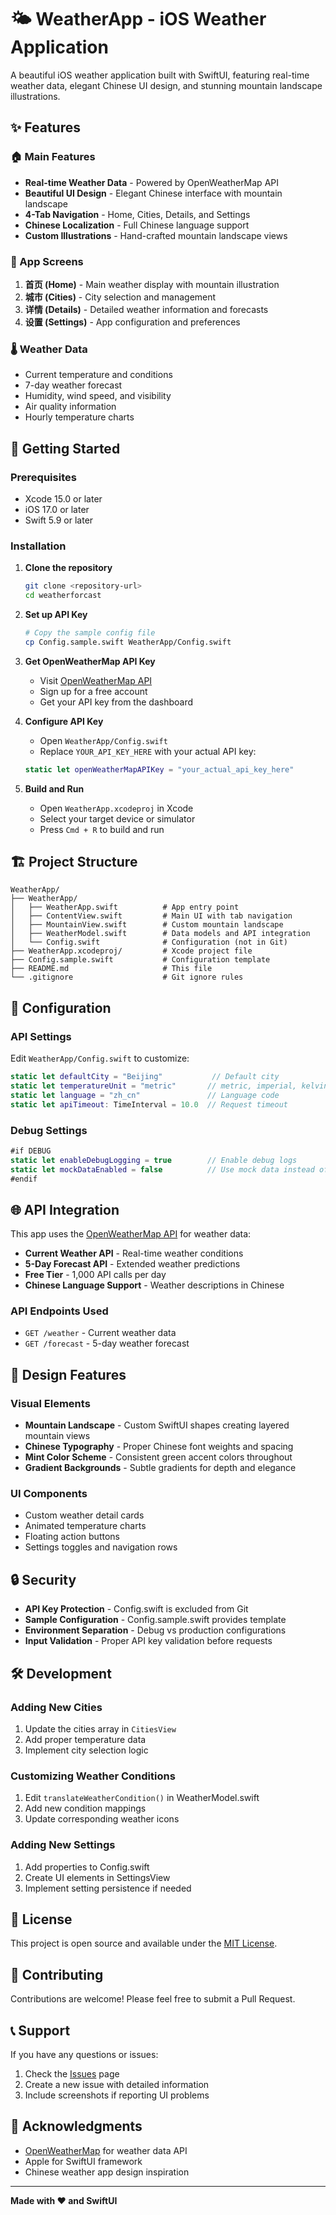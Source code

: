 # 🌤️ WeatherApp - iOS Weather Application

A beautiful iOS weather application built with SwiftUI, featuring real-time weather data, elegant Chinese UI design, and stunning mountain landscape illustrations.

## ✨ Features

### 🏠 Main Features

- **Real-time Weather Data** - Powered by OpenWeatherMap API
- **Beautiful UI Design** - Elegant Chinese interface with mountain landscape
- **4-Tab Navigation** - Home, Cities, Details, and Settings
- **Chinese Localization** - Full Chinese language support
- **Custom Illustrations** - Hand-crafted mountain landscape views

### 📱 App Screens

1. **首页 (Home)** - Main weather display with mountain illustration
2. **城市 (Cities)** - City selection and management
3. **详情 (Details)** - Detailed weather information and forecasts
4. **设置 (Settings)** - App configuration and preferences

### 🌡️ Weather Data

- Current temperature and conditions
- 7-day weather forecast
- Humidity, wind speed, and visibility
- Air quality information
- Hourly temperature charts

## 🚀 Getting Started

### Prerequisites

- Xcode 15.0 or later
- iOS 17.0 or later
- Swift 5.9 or later

### Installation

1. **Clone the repository**

   ```bash
   git clone <repository-url>
   cd weatherforcast
   ```

2. **Set up API Key**

   ```bash
   # Copy the sample config file
   cp Config.sample.swift WeatherApp/Config.swift
   ```

3. **Get OpenWeatherMap API Key**

   - Visit [OpenWeatherMap API](https://openweathermap.org/api)
   - Sign up for a free account
   - Get your API key from the dashboard

4. **Configure API Key**

   - Open `WeatherApp/Config.swift`
   - Replace `YOUR_API_KEY_HERE` with your actual API key:

   ```swift
   static let openWeatherMapAPIKey = "your_actual_api_key_here"
   ```

5. **Build and Run**
   - Open `WeatherApp.xcodeproj` in Xcode
   - Select your target device or simulator
   - Press `Cmd + R` to build and run

## 🏗️ Project Structure

```
WeatherApp/
├── WeatherApp/
│   ├── WeatherApp.swift          # App entry point
│   ├── ContentView.swift         # Main UI with tab navigation
│   ├── MountainView.swift        # Custom mountain landscape
│   ├── WeatherModel.swift        # Data models and API integration
│   └── Config.swift              # Configuration (not in Git)
├── WeatherApp.xcodeproj/         # Xcode project file
├── Config.sample.swift           # Configuration template
├── README.md                     # This file
└── .gitignore                    # Git ignore rules
```

## 🔧 Configuration

### API Settings

Edit `WeatherApp/Config.swift` to customize:

```swift
static let defaultCity = "Beijing"           // Default city
static let temperatureUnit = "metric"       // metric, imperial, kelvin
static let language = "zh_cn"               // Language code
static let apiTimeout: TimeInterval = 10.0  // Request timeout
```

### Debug Settings

```swift
#if DEBUG
static let enableDebugLogging = true        // Enable debug logs
static let mockDataEnabled = false          // Use mock data instead of API
#endif
```

## 🌐 API Integration

This app uses the [OpenWeatherMap API](https://openweathermap.org/api) for weather data:

- **Current Weather API** - Real-time weather conditions
- **5-Day Forecast API** - Extended weather predictions
- **Free Tier** - 1,000 API calls per day
- **Chinese Language Support** - Weather descriptions in Chinese

### API Endpoints Used

- `GET /weather` - Current weather data
- `GET /forecast` - 5-day weather forecast

## 🎨 Design Features

### Visual Elements

- **Mountain Landscape** - Custom SwiftUI shapes creating layered mountain views
- **Chinese Typography** - Proper Chinese font weights and spacing
- **Mint Color Scheme** - Consistent green accent colors throughout
- **Gradient Backgrounds** - Subtle gradients for depth and elegance

### UI Components

- Custom weather detail cards
- Animated temperature charts
- Floating action buttons
- Settings toggles and navigation rows

## 🔒 Security

- **API Key Protection** - Config.swift is excluded from Git
- **Sample Configuration** - Config.sample.swift provides template
- **Environment Separation** - Debug vs production configurations
- **Input Validation** - Proper API key validation before requests

## 🛠️ Development

### Adding New Cities

1. Update the cities array in `CitiesView`
2. Add proper temperature data
3. Implement city selection logic

### Customizing Weather Conditions

1. Edit `translateWeatherCondition()` in WeatherModel.swift
2. Add new condition mappings
3. Update corresponding weather icons

### Adding New Settings

1. Add properties to Config.swift
2. Create UI elements in SettingsView
3. Implement setting persistence if needed

## 📝 License

This project is open source and available under the [MIT License](LICENSE).

## 🤝 Contributing

Contributions are welcome! Please feel free to submit a Pull Request.

## 📞 Support

If you have any questions or issues:

1. Check the [Issues](../../issues) page
2. Create a new issue with detailed information
3. Include screenshots if reporting UI problems

## 🙏 Acknowledgments

- [OpenWeatherMap](https://openweathermap.org/) for weather data API
- Apple for SwiftUI framework
- Chinese weather app design inspiration

---

**Made with ❤️ and SwiftUI**
